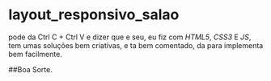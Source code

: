 # layout_responsivo_salao

pode da Ctrl C + Ctrl V e dizer que e seu, eu fiz com _HTML5_, _CSS3_ E _JS_, tem umas soluções bem criativas, e ta bem comentado, da para implementa bem facilmente. 


##Boa Sorte. 
